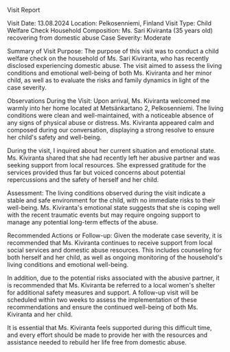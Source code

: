  Visit Report

Visit Date: 13.08.2024
Location: Pelkosenniemi, Finland
Visit Type: Child Welfare Check
Household Composition: Ms. Sari Kiviranta (35 years old) recovering from domestic abuse
Case Severity: Moderate

Summary of Visit Purpose:
The purpose of this visit was to conduct a child welfare check on the household of Ms. Sari Kiviranta, who has recently disclosed experiencing domestic abuse. The visit aimed to assess the living conditions and emotional well-being of both Ms. Kiviranta and her minor child, as well as to evaluate the risks and family dynamics in light of the case severity.

Observations During the Visit:
Upon arrival, Ms. Kiviranta welcomed me warmly into her home located at Metsänkartano 2, Pelkosenniemi. The living conditions were clean and well-maintained, with a noticeable absence of any signs of physical abuse or distress. Ms. Kiviranta appeared calm and composed during our conversation, displaying a strong resolve to ensure her child's safety and well-being.

During the visit, I inquired about her current situation and emotional state. Ms. Kiviranta shared that she had recently left her abusive partner and was seeking support from local resources. She expressed gratitude for the services provided thus far but voiced concerns about potential repercussions and the safety of herself and her child.

Assessment:
The living conditions observed during the visit indicate a stable and safe environment for the child, with no immediate risks to their well-being. Ms. Kiviranta's emotional state suggests that she is coping well with the recent traumatic events but may require ongoing support to manage any potential long-term effects of the abuse.

Recommended Actions or Follow-up:
Given the moderate case severity, it is recommended that Ms. Kiviranta continues to receive support from local social services and domestic abuse resources. This includes counseling for both herself and her child, as well as ongoing monitoring of the household's living conditions and emotional well-being.

In addition, due to the potential risks associated with the abusive partner, it is recommended that Ms. Kiviranta be referred to a local women's shelter for additional safety measures and support. A follow-up visit will be scheduled within two weeks to assess the implementation of these recommendations and ensure the continued well-being of both Ms. Kiviranta and her child.

It is essential that Ms. Kiviranta feels supported during this difficult time, and every effort should be made to provide her with the resources and assistance needed to rebuild her life free from domestic abuse.
